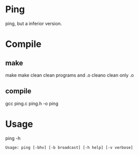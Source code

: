 # Ping

ping, but a inferior version.


# Compile

## make

make	make
clean	clean programs and .o
cleano	clean only .o

## compile

gcc ping.c ping.h -o ping


# Usage

ping -h

```
Usage: ping [-bhv] [-b broadcast] [-h help] [-v verbose]
```